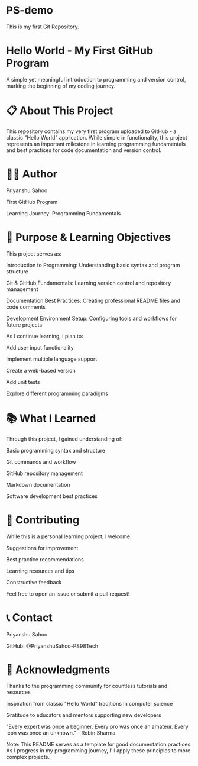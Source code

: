 # PS-demo
This is my first Git Repository.

# Hello World - My First GitHub Program
A simple yet meaningful introduction to programming and version control, marking the beginning of my coding journey.

# 📋 About This Project
This repository contains my very first program uploaded to GitHub - a classic "Hello World" application. While simple in functionality, this project represents an important milestone in learning programming fundamentals and best practices for code documentation and version control.

# 👨‍💻 Author
Priyanshu Sahoo

First GitHub Program

Learning Journey: Programming Fundamentals

# 🎯 Purpose & Learning Objectives
This project serves as:

Introduction to Programming: Understanding basic syntax and program structure

Git & GitHub Fundamentals: Learning version control and repository management

Documentation Best Practices: Creating professional README files and code comments

Development Environment Setup: Configuring tools and workflows for future projects

As I continue learning, I plan to:

 Add user input functionality

 Implement multiple language support

 Create a web-based version

 Add unit tests

 Explore different programming paradigms

# 📚 What I Learned
Through this project, I gained understanding of:

Basic programming syntax and structure

Git commands and workflow

GitHub repository management

Markdown documentation

Software development best practices

# 🤝 Contributing
While this is a personal learning project, I welcome:

Suggestions for improvement

Best practice recommendations

Learning resources and tips

Constructive feedback

Feel free to open an issue or submit a pull request!

# 📞 Contact
Priyanshu Sahoo

GitHub: @PriyanshuSahoo-PS98Tech

# 🙏 Acknowledgments
Thanks to the programming community for countless tutorials and resources

Inspiration from classic "Hello World" traditions in computer science

Gratitude to educators and mentors supporting new developers

"Every expert was once a beginner. Every pro was once an amateur. Every icon was once an unknown." - Robin Sharma

Note: This README serves as a template for good documentation practices. As I progress in my programming journey, I'll apply these principles to more complex projects.
